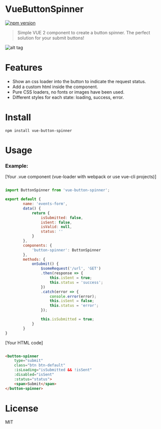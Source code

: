 # VueButtonSpinner
[![npm version](https://badge.fury.io/js/vue-button-spinner.svg)](https://badge.fury.io/js/vue-button-spinner)

> Simple VUE 2 component to create a button spinner. The perfect solution for your submit buttons!

![alt tag](https://ibin.co/31v55OGl4kwc.gif)

# Features

- Show an css loader into the button to indicate the request status.
- Add a custom html inside the component.
- Pure CSS loaders, no fonts or images have been used.
- Different styles for each state: loading, success, error.

# Install

```npm install vue-button-spinner```

# Usage

### Example:

[Your .vue component (vue-loader with webpack or use vue-cli projects)]
```js

import ButtonSpinner from 'vue-button-spinner';

export default {
		name: 'events-form',
		data() {
			return {
				isSubmitted: false,
				isSent: false,
				isValid: null,
				status: ''
			}
		},
		components: {	
			'button-spinner': ButtonSpinner
		},
		methods: {
			onSubmit() {
				$someRequest('/url', 'GET')
				.then(response => {
					this.isSent = true;
					this.status = 'success';
				})
				.catch(error => {
					console.error(error);
					this.isSent = false;
					this.status = 'error';
				});

				this.isSubmitted = true;
			}
		}
}

```

[Your HTML code]
```html

<button-spinner 
	type="submit" 
	class="btn btn-default" 
	:isLoading="isSubmitted && !isSent" 
	:disabled="isSent"
	:status="status">
	<span>Submit</span>
</button-spinner>

```

# License

MIT